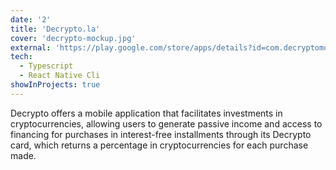 ```yaml
---
date: '2'
title: 'Decrypto.la'
cover: 'decrypto-mockup.jpg'
external: 'https://play.google.com/store/apps/details?id=com.decryptomobile'
tech:
  - Typescript
  - React Native Cli
showInProjects: true
---
```


Decrypto offers a mobile application that facilitates investments in cryptocurrencies, allowing users to generate passive income and access to financing for purchases in interest-free installments through its Decrypto card, which returns a percentage in cryptocurrencies for each purchase made.
